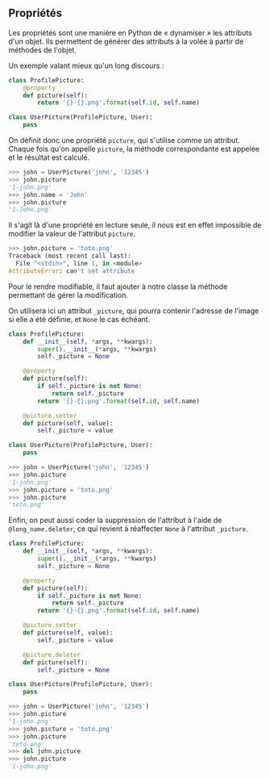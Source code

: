 ## Propriétés

Les propriétés sont une manière en Python de « dynamiser » les attributs d'un objet.
Ils permettent de générer des attributs à la volée à partir de méthodes de l'objet.

Un exemple valant mieux qu'un long discours :

```python
class ProfilePicture:
    @property
    def picture(self):
        return '{}-{}.png'.format(self.id, self.name)

class UserPicture(ProfilePicture, User):
    pass
```

On définit donc une propriété `picture`, qui s'utilise comme un attribut. Chaque fois qu'on appelle `picture`, la méthode correspondante est appelée et le résultat est calculé.

```python
>>> john = UserPicture('john', '12345')
>>> john.picture
'1-john.png'
>>> john.name = 'John'
>>> john.picture
'1-John.png'
```

Il s'agit là d'une propriété en lecture seule, il nous est en effet impossible de modifier la valeur de l'attribut `picture`.

```python
>>> john.picture = 'toto.png'
Traceback (most recent call last):
  File "<stdin>", line 1, in <module>
AttributeError: can't set attribute
```

Pour le rendre modifiable, il faut ajouter à notre classe la méthode permettant de gérer la modification.

On utilisera ici un attribut `_picture`, qui pourra contenir l'adresse de l'image si elle a été définie, et `None` le cas échéant.

```python
class ProfilePicture:
    def __init__(self, *args, **kwargs):
        super().__init__(*args, **kwargs)
        self._picture = None

    @property
    def picture(self):
        if self._picture is not None:
            return self._picture
        return '{}-{}.png'.format(self.id, self.name)

    @picture.setter
    def picture(self, value):
        self._picture = value

class UserPicture(ProfilePicture, User):
    pass
```

```python
>>> john = UserPicture('john', '12345')
>>> john.picture
'1-john.png'
>>> john.picture = 'toto.png'
>>> john.picture
'toto.png'
```

Enfin, on peut aussi coder la suppression de l'attribut à l'aide de `@long_name.deleter`, ce qui revient à réaffecter `None` à l'attribut `_picture`.

```python
class ProfilePicture:
    def __init__(self, *args, **kwargs):
        super().__init__(*args, **kwargs)
        self._picture = None

    @property
    def picture(self):
        if self._picture is not None:
            return self._picture
        return '{}-{}.png'.format(self.id, self.name)

    @picture.setter
    def picture(self, value):
        self._picture = value

    @picture.deleter
    def picture(self):
        self._picture = None

class UserPicture(ProfilePicture, User):
    pass
```

```python
>>> john = UserPicture('john', '12345')
>>> john.picture
'1-john.png'
>>> john.picture = 'toto.png'
>>> john.picture
'toto.png'
>>> del john.picture
>>> john.picture
'1-john.png'
```
